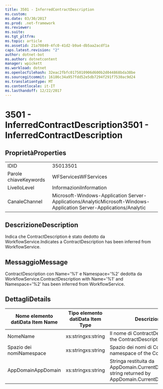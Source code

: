```yaml
---
title: 3501 - InferredContractDescription
ms.custom: 
ms.date: 03/30/2017
ms.prod: .net-framework
ms.reviewer: 
ms.suite: 
ms.tgt_pltfrm: 
ms.topic: article
ms.assetid: 21a70849-4fc0-41d2-b9a4-db5aa2acdf1a
caps.latest.revision: "2"
author: dotnet-bot
ms.author: dotnetcontent
manager: wpickett
ms.workload: dotnet
ms.openlocfilehash: 32eac2fbfc0175010906d600b2d044868bda38be
ms.sourcegitcommit: 16186c34a957fdd52e5db7294f291f7530ac9d24
ms.translationtype: MT
ms.contentlocale: it-IT
ms.lasthandoff: 12/22/2017
---
```

# <a name="3501---inferredcontractdescription"></a><span data-ttu-id="4e0c0-102">3501 - InferredContractDescription</span><span class="sxs-lookup"><span data-stu-id="4e0c0-102">3501 - InferredContractDescription</span></span>
## <a name="properties"></a><span data-ttu-id="4e0c0-103">Proprietà</span><span class="sxs-lookup"><span data-stu-id="4e0c0-103">Properties</span></span>  
  
|||  
|-|-|  
|<span data-ttu-id="4e0c0-104">ID</span><span class="sxs-lookup"><span data-stu-id="4e0c0-104">ID</span></span>|<span data-ttu-id="4e0c0-105">3501</span><span class="sxs-lookup"><span data-stu-id="4e0c0-105">3501</span></span>|  
|<span data-ttu-id="4e0c0-106">Parole chiave</span><span class="sxs-lookup"><span data-stu-id="4e0c0-106">Keywords</span></span>|<span data-ttu-id="4e0c0-107">WFServices</span><span class="sxs-lookup"><span data-stu-id="4e0c0-107">WFServices</span></span>|  
|<span data-ttu-id="4e0c0-108">Livello</span><span class="sxs-lookup"><span data-stu-id="4e0c0-108">Level</span></span>|<span data-ttu-id="4e0c0-109">Informazioni</span><span class="sxs-lookup"><span data-stu-id="4e0c0-109">Information</span></span>|  
|<span data-ttu-id="4e0c0-110">Canale</span><span class="sxs-lookup"><span data-stu-id="4e0c0-110">Channel</span></span>|<span data-ttu-id="4e0c0-111">Microsoft-Windows-Application Server-Applications/Analytic</span><span class="sxs-lookup"><span data-stu-id="4e0c0-111">Microsoft-Windows-Application Server-Applications/Analytic</span></span>|  
  
## <a name="description"></a><span data-ttu-id="4e0c0-112">Descrizione</span><span class="sxs-lookup"><span data-stu-id="4e0c0-112">Description</span></span>  
 <span data-ttu-id="4e0c0-113">Indica che ContractDescription è stato dedotto da WorkflowService.</span><span class="sxs-lookup"><span data-stu-id="4e0c0-113">Indicates a ContractDescription has been inferred from WorkflowService.</span></span>  
  
## <a name="message"></a><span data-ttu-id="4e0c0-114">Messaggio</span><span class="sxs-lookup"><span data-stu-id="4e0c0-114">Message</span></span>  
 <span data-ttu-id="4e0c0-115">ContractDescription con Name='%1' e Namespace='%2' dedotta da WorkflowService.</span><span class="sxs-lookup"><span data-stu-id="4e0c0-115">ContractDescription with Name='%1' and Namespace='%2' has been inferred from WorkflowService.</span></span>  
  
## <a name="details"></a><span data-ttu-id="4e0c0-116">Dettagli</span><span class="sxs-lookup"><span data-stu-id="4e0c0-116">Details</span></span>  
  
|<span data-ttu-id="4e0c0-117">Nome elemento dati</span><span class="sxs-lookup"><span data-stu-id="4e0c0-117">Data Item Name</span></span>|<span data-ttu-id="4e0c0-118">Tipo elemento dati</span><span class="sxs-lookup"><span data-stu-id="4e0c0-118">Data Item Type</span></span>|<span data-ttu-id="4e0c0-119">Descrizione</span><span class="sxs-lookup"><span data-stu-id="4e0c0-119">Description</span></span>|  
|--------------------|--------------------|-----------------|  
|<span data-ttu-id="4e0c0-120">Nome</span><span class="sxs-lookup"><span data-stu-id="4e0c0-120">Name</span></span>|<span data-ttu-id="4e0c0-121">xs:string</span><span class="sxs-lookup"><span data-stu-id="4e0c0-121">xs:string</span></span>|<span data-ttu-id="4e0c0-122">Il nome di ContractDescription.</span><span class="sxs-lookup"><span data-stu-id="4e0c0-122">The name of the ContractDescription.</span></span>|  
|<span data-ttu-id="4e0c0-123">Spazio dei nomi</span><span class="sxs-lookup"><span data-stu-id="4e0c0-123">Namespace</span></span>|<span data-ttu-id="4e0c0-124">xs:string</span><span class="sxs-lookup"><span data-stu-id="4e0c0-124">xs:string</span></span>|<span data-ttu-id="4e0c0-125">Spazio dei nomi di ContractDescription.</span><span class="sxs-lookup"><span data-stu-id="4e0c0-125">The namespace of the ContractDescription.</span></span>|  
|<span data-ttu-id="4e0c0-126">AppDomain</span><span class="sxs-lookup"><span data-stu-id="4e0c0-126">AppDomain</span></span>|<span data-ttu-id="4e0c0-127">xs:string</span><span class="sxs-lookup"><span data-stu-id="4e0c0-127">xs:string</span></span>|<span data-ttu-id="4e0c0-128">Stringa restituita da AppDomain.CurrentDomain.FriendlyName.</span><span class="sxs-lookup"><span data-stu-id="4e0c0-128">The string returned by AppDomain.CurrentDomain.FriendlyName.</span></span>|
